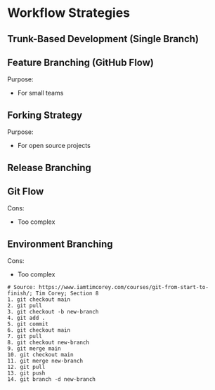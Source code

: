 # Workflow Strategies
## Trunk-Based Development (Single Branch)
## Feature Branching (GitHub Flow)
Purpose:
- For small teams
## Forking Strategy
Purpose:
- For open source projects
## Release Branching
## Git Flow
Cons:
- Too complex
## Environment Branching
Cons:
- Too complex

```shell
# Source: https://www.iamtimcorey.com/courses/git-from-start-to-finish/; Tim Corey; Section 8
1. git checkout main
2. git pull
3. git checkout -b new-branch
4. git add .
5. git commit
6. git checkout main
7. git pull
8. git checkout new-branch
9. git merge main
10. git checkout main
11. git merge new-branch
12. git pull
13. git push
14. git branch -d new-branch
```
